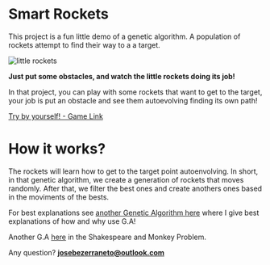 # Smart Rockets
This project is a fun little demo of a genetic algorithm. A population of rockets attempt to find their way to a a target.

![little rockets](https://media.giphy.com/media/1ppnS5BxW7LZ8e7I9p/giphy.gif)

**Just put some obstacles, and watch the little rockets doing its job!**

In that project, you can play with some rockets that want to get to the target, your job is put an obstacle and see them autoevolving finding its own path!

[Try by yourself! - Game Link](https://jbezerra.github.io/Smart-Rockets/index.html)

# How it works?
The rockets will learn how to get to the target point autoenvolving.
In short, in that genetic algorithm, we create a generation of rockets that moves randomly.
After that, we filter the best ones and create anothers ones based in the moviments of the bests.

For best explanations see [another Genetic Algorithm here](https://github.com/JBezerra/The-Shakespeare-and-Monkey-Problem) where I give best explanations of how and why use G.A!

Another G.A [here](https://github.com/JBezerra/The-Shakespeare-and-Monkey-Problem) in the Shakespeare and Monkey Problem.

Any question? **josebezerraneto@outlook.com**

